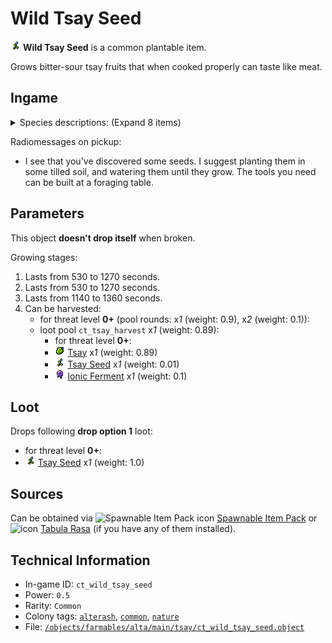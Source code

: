 # Wild Tsay Seed

<img src="https://raw.githubusercontent.com/Ceterai/Enternia/main/objects/farmables/alta/main/tsay/icon.png" alt="Wild Tsay Seed icon" loading="lazy" width="auto" height="16px"/> **Wild Tsay Seed** is a common plantable item.

Grows bitter-sour tsay fruits that when cooked properly can taste like meat.

## Ingame

<details markdown="1"><summary>Species descriptions: (Expand 8 items)</summary>

- Alta: I wonder if wild tsays taste differently from farmed ones. Welp, perhaps it's time to find out!
- Apex: If I cook this fruit, it'll taste like chicken.
- Avian: I don't really like the taste on this one.
- Floran: Floran likessss cooked tsayssss, they tasssste like meat!
- Glitch: Confused. Tsays look both green when ripe and when not. How am I supposed to tell?
- Human: Is this a lemon?
- Hylotl: Tsays can be sweet, but mostly they just taste bitter and sour. Great spice for a meal.
- Novakid: Heard this one's a doozy!

</details>

Radiomessages on pickup:

- I see that you've discovered some seeds. I suggest planting them in some tilled soil, and watering them until they grow. The tools you need can be built at a foraging table.

## Parameters

This object **doesn't drop itself** when broken.

Growing stages:

1. Lasts from 530 to 1270 seconds.
2. Lasts from 530 to 1270 seconds.
3. Lasts from 1140 to 1360 seconds.
4. Can be harvested:
   - for threat level **0+** (pool rounds: x*1* (weight: 0.9), x*2* (weight: 0.1)):
   - loot pool `ct_tsay_harvest` x*1* (weight: 0.89):
     - for threat level **0+**:
     - <img src="https://raw.githubusercontent.com/Ceterai/Enternia/main/items/generic/produce/ct_tsay.png" alt="Tsay icon" loading="lazy" width="auto" height="16px"/> [Tsay](https://ceterai.github.io/MyEnternia/Wiki/Tsay) x*1* (weight: 0.89)
     - <img src="https://raw.githubusercontent.com/Ceterai/Enternia/main/objects/farmables/alta/main/tsay/icon.png" alt="Tsay Seed icon" loading="lazy" width="auto" height="16px"/> [Tsay Seed](https://ceterai.github.io/MyEnternia/Wiki/TsaySeed) x*1* (weight: 0.01)
     - <img src="https://raw.githubusercontent.com/Ceterai/Enternia/main/items/generic/produce/ct_ionic_sap.png" alt="Ionic Ferment icon" loading="lazy" width="auto" height="16px"/> [Ionic Ferment](https://ceterai.github.io/MyEnternia/Wiki/IonicFerment) x*1* (weight: 0.1)

## Loot

Drops following **drop option 1** loot:

- for threat level **0+**:
- <img src="https://raw.githubusercontent.com/Ceterai/Enternia/main/objects/farmables/alta/main/tsay/icon.png" alt="Tsay Seed icon" loading="lazy" width="auto" height="16px"/> [Tsay Seed](https://ceterai.github.io/MyEnternia/Wiki/TsaySeed) x*1* (weight: 1.0)

## Sources

Can be obtained via <img src="https://raw.githubusercontent.com/Silverfeelin/Starbound-SpawnableItemPack/master/interface/sip/iconSmall.png" alt="Spawnable Item Pack icon" width="18" height="14"/> [Spawnable Item Pack](https://steamcommunity.com/sharedfiles/filedetails/?id=733665104) or <img src="https://steamuserimages-a.akamaihd.net/ugc/263843960696222713/3EC9A7C005541F7D577EBCB8C5736B4EFC9973D6/" alt="icon" width="8" height="12"/> [Tabula Rasa](https://community.playstarbound.com/resources/the-tabula-rasa.3222/) (if you have any of them installed).

## Technical Information

- In-game ID: `ct_wild_tsay_seed`
- Power: `0.5`
- Rarity: `Common`
- Colony tags: [`alterash`](https://ceterai.github.io/MyEnternia/Wiki/Tags/Alterash), [`common`](https://ceterai.github.io/MyEnternia/Wiki/Tags/Common), [`nature`](https://ceterai.github.io/MyEnternia/Wiki/Tags/Nature)
- File: [`/objects/farmables/alta/main/tsay/ct_wild_tsay_seed.object`](https://github.com/Ceterai/Enternia/blob/main/objects/farmables/alta/main/tsay/ct_wild_tsay_seed.object)

